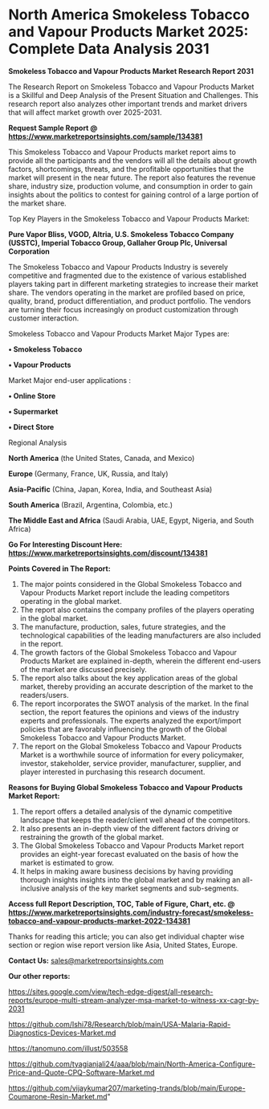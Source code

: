 # North America Smokeless Tobacco and Vapour Products Market 2025: Complete Data Analysis 2031

<strong>Smokeless Tobacco and Vapour Products Market Research Report 2031</strong>

The Research Report on Smokeless Tobacco and Vapour Products Market is a Skillful and Deep Analysis of the Present Situation and Challenges. This research report also analyzes other important trends and market drivers that will affect market growth over 2025-2031.

<strong>Request Sample Report @ <a href=https://www.marketreportsinsights.com/sample/134381>https://www.marketreportsinsights.com/sample/134381</a></strong>

This Smokeless Tobacco and Vapour Products market report aims to provide all the participants and the vendors will all the details about growth factors, shortcomings, threats, and the profitable opportunities that the market will present in the near future. The report also features the revenue share, industry size, production volume, and consumption in order to gain insights about the politics to contest for gaining control of a large portion of the market share.

Top Key Players in the Smokeless Tobacco and Vapour Products Market:

<strong>Pure Vapor Bliss, VGOD, Altria, U.S. Smokeless Tobacco Company (USSTC), Imperial Tobacco Group, Gallaher Group Plc, Universal Corporation</strong>

The Smokeless Tobacco and Vapour Products Industry is severely competitive and fragmented due to the existence of various established players taking part in different marketing strategies to increase their market share. The vendors operating in the market are profiled based on price, quality, brand, product differentiation, and product portfolio. The vendors are turning their focus increasingly on product customization through customer interaction.

Smokeless Tobacco and Vapour Products Market Major Types are:

<strong>• Smokeless Tobacco

• Vapour Products</strong>

Market Major end-user applications :

<strong>• Online Store

• Supermarket

• Direct Store</strong>

Regional Analysis

</u><strong><b>North America</b></strong> (the United States, Canada, and Mexico)

<strong><b>Europe </b></strong>(Germany, France, UK, Russia, and Italy)

<strong><b>Asia-Pacific</b></strong> (China, Japan, Korea, India, and Southeast Asia)

<strong><b>South America</b></strong> (Brazil, Argentina, Colombia, etc.)

<strong><b>The Middle East and Africa</b></strong> (Saudi Arabia, UAE, Egypt, Nigeria, and South Africa)

<strong>Go For Interesting Discount Here: <a href=https://www.marketreportsinsights.com/discount/134381>https://www.marketreportsinsights.com/discount/134381</a></strong>

<strong>Points Covered in The Report:</strong>
<ol>
  <li>The major points considered in the Global Smokeless Tobacco and Vapour Products Market report include the leading competitors operating in the global market.</li>
  <li>The report also contains the company profiles of the players operating in the global market.</li>
  <li>The manufacture, production, sales, future strategies, and the technological capabilities of the leading manufacturers are also included in the report.</li>
  <li>The growth factors of the Global Smokeless Tobacco and Vapour Products Market are explained in-depth, wherein the different end-users of the market are discussed precisely.</li>
  <li>The report also talks about the key application areas of the global market, thereby providing an accurate description of the market to the readers/users.</li>
  <li>The report incorporates the SWOT analysis of the market. In the final section, the report features the opinions and views of the industry experts and professionals. The experts analyzed the export/import policies that are favorably influencing the growth of the Global Smokeless Tobacco and Vapour Products Market.</li>
  <li>The report on the Global Smokeless Tobacco and Vapour Products Market is a worthwhile source of information for every policymaker, investor, stakeholder, service provider, manufacturer, supplier, and player interested in purchasing this research document.</li>
</ol>
<strong>Reasons for Buying Global Smokeless Tobacco and Vapour Products Market Report:</strong>

<ol>
  <li>The report offers a detailed analysis of the dynamic competitive landscape that keeps the reader/client well ahead of the competitors.</li>
  <li>It also presents an in-depth view of the different factors driving or restraining the growth of the global market.</li>
  <li>The Global Smokeless Tobacco and Vapour Products Market report provides an eight-year forecast evaluated on the basis of how the market is estimated to grow.</li>
  <li>It helps in making aware business decisions by having providing thorough insights insights into the global market and by making an all-inclusive analysis of the key market segments and sub-segments.</li>
</ol>
<strong>Access full Report Description, TOC, Table of Figure, Chart, etc. @ <a href=https://www.marketreportsinsights.com/industry-forecast/smokeless-tobacco-and-vapour-products-market-2022-134381>https://www.marketreportsinsights.com/industry-forecast/smokeless-tobacco-and-vapour-products-market-2022-134381</a></strong>


Thanks for reading this article; you can also get individual chapter wise section or region wise report version like Asia, United States, Europe.

<strong>Contact Us:</strong>
sales@marketreportsinsights.com

<strong>Our other reports:</strong>

<a href=https://sites.google.com/view/tech-edge-digest/all-research-reports/europe-multi-stream-analyzer-msa-market-to-witness-xx-cagr-by-2031>https://sites.google.com/view/tech-edge-digest/all-research-reports/europe-multi-stream-analyzer-msa-market-to-witness-xx-cagr-by-2031</a>

<a href=https://github.com/Ishi78/Research/blob/main/USA-Malaria-Rapid-Diagnostics-Devices-Market.md>https://github.com/Ishi78/Research/blob/main/USA-Malaria-Rapid-Diagnostics-Devices-Market.md</a>

<a href=https://tanomuno.com/illust/503558>https://tanomuno.com/illust/503558</a>

<a href=https://github.com/tyagianjali24/aaa/blob/main/North-America-Configure-Price-and-Quote-CPQ-Software-Market.md>https://github.com/tyagianjali24/aaa/blob/main/North-America-Configure-Price-and-Quote-CPQ-Software-Market.md</a>

<a href=https://github.com/vijaykumar207/marketing-trands/blob/main/Europe-Coumarone-Resin-Market.md>https://github.com/vijaykumar207/marketing-trands/blob/main/Europe-Coumarone-Resin-Market.md</a>"
